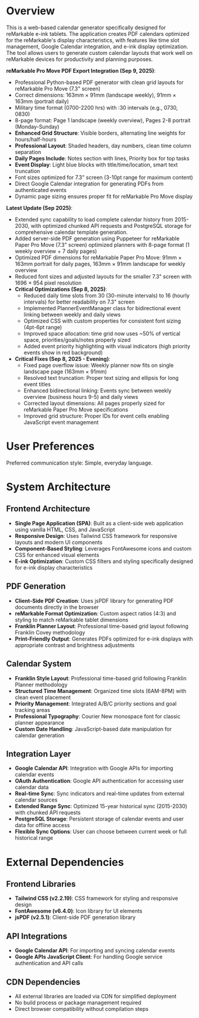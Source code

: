 # Overview

This is a web-based calendar generator specifically designed for reMarkable e-ink tablets. The application creates PDF calendars optimized for the reMarkable's display characteristics, with features like time slot management, Google Calendar integration, and e-ink display optimization. The tool allows users to generate custom calendar layouts that work well on reMarkable devices for productivity and planning purposes.

**reMarkable Pro Move PDF Export Integration (Sep 9, 2025)**:
- Professional Python-based PDF generator with clean grid layouts for reMarkable Pro Move (7.3" screen)
- Correct dimensions: 163mm × 91mm (landscape weekly), 91mm × 163mm (portrait daily)
- Military time format (0700-2200 hrs) with :30 intervals (e.g., 0730, 0830)
- 8-page format: Page 1 landscape (weekly overview), Pages 2-8 portrait (Monday-Sunday)
- **Enhanced Grid Structure**: Visible borders, alternating line weights for hours/half-hours
- **Professional Layout**: Shaded headers, day numbers, clean time column separation
- **Daily Pages Include**: Notes section with lines, Priority box for top tasks
- **Event Display**: Light blue blocks with title/time/location, smart text truncation
- Font sizes optimized for 7.3" screen (3-10pt range for maximum content)
- Direct Google Calendar integration for generating PDFs from authenticated events
- Dynamic page sizing ensures proper fit for reMarkable Pro Move display

**Latest Update (Sep 2025)**: 
- Extended sync capability to load complete calendar history from 2015-2030, with optimized chunked API requests and PostgreSQL storage for comprehensive calendar template generation.
- Added server-side PDF generation using Puppeteer for reMarkable Paper Pro Move (7.3" screen) optimized planners with 8-page format (1 weekly overview + 7 daily pages)
- Optimized PDF dimensions for reMarkable Paper Pro Move: 91mm × 163mm portrait for daily pages, 163mm × 91mm landscape for weekly overview
- Reduced font sizes and adjusted layouts for the smaller 7.3" screen with 1696 × 954 pixel resolution
- **Critical Optimizations (Sep 8, 2025)**:
  - Reduced daily time slots from 30 (30-minute intervals) to 16 (hourly intervals) for better readability on 7.3" screen
  - Implemented PlannerEventManager class for bidirectional event linking between weekly and daily views
  - Optimized CSS with custom properties for consistent font sizing (4pt-6pt range)
  - Improved space allocation: time grid now uses ~50% of vertical space, priorities/goals/notes properly sized
  - Added event priority highlighting with visual indicators (high priority events show in red background)
- **Critical Fixes (Sep 8, 2025 - Evening)**:
  - Fixed page overflow issue: Weekly planner now fits on single landscape page (163mm × 91mm)
  - Resolved text truncation: Proper text sizing and ellipsis for long event titles
  - Enhanced bidirectional linking: Events sync between weekly overview (business hours 9-5) and daily views
  - Corrected layout dimensions: All pages properly sized for reMarkable Paper Pro Move specifications
  - Improved grid structure: Proper IDs for event cells enabling JavaScript event management

# User Preferences

Preferred communication style: Simple, everyday language.

# System Architecture

## Frontend Architecture
- **Single Page Application (SPA)**: Built as a client-side web application using vanilla HTML, CSS, and JavaScript
- **Responsive Design**: Uses Tailwind CSS framework for responsive layouts and modern UI components
- **Component-Based Styling**: Leverages FontAwesome icons and custom CSS for enhanced visual elements
- **E-ink Optimization**: Custom CSS filters and styling specifically designed for e-ink display characteristics

## PDF Generation
- **Client-Side PDF Creation**: Uses jsPDF library for generating PDF documents directly in the browser
- **reMarkable Format Optimization**: Custom aspect ratios (4:3) and styling to match reMarkable tablet dimensions
- **Franklin Planner Layout**: Professional time-based grid layout following Franklin Covey methodology
- **Print-Friendly Output**: Generates PDFs optimized for e-ink displays with appropriate contrast and brightness adjustments

## Calendar System
- **Franklin Style Layout**: Professional time-based grid following Franklin Planner methodology
- **Structured Time Management**: Organized time slots (6AM-8PM) with clean event placement
- **Priority Management**: Integrated A/B/C priority sections and goal tracking areas
- **Professional Typography**: Courier New monospace font for classic planner appearance
- **Custom Date Handling**: JavaScript-based date manipulation for calendar generation

## Integration Layer
- **Google Calendar API**: Integration with Google APIs for importing calendar events
- **OAuth Authentication**: Google API authentication for accessing user calendar data
- **Real-time Sync**: Sync indicators and real-time updates from external calendar sources
- **Extended Range Sync**: Optimized 15-year historical sync (2015-2030) with chunked API requests
- **PostgreSQL Storage**: Persistent storage of calendar events and user data for offline access
- **Flexible Sync Options**: User can choose between current week or full historical range

# External Dependencies

## Frontend Libraries
- **Tailwind CSS (v2.2.19)**: CSS framework for styling and responsive design
- **FontAwesome (v6.4.0)**: Icon library for UI elements
- **jsPDF (v2.5.1)**: Client-side PDF generation library

## API Integrations
- **Google Calendar API**: For importing and syncing calendar events
- **Google APIs JavaScript Client**: For handling Google service authentication and API calls

## CDN Dependencies
- All external libraries are loaded via CDN for simplified deployment
- No build process or package management required
- Direct browser compatibility without compilation steps